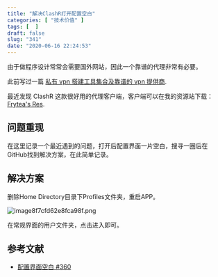 ```yaml
---
title: "解决ClashR打开配置空白"
categories: [ "技术价值" ]
tags: [  ]
draft: false
slug: "341"
date: "2020-06-16 22:24:53"
---
```


由于做程序设计常常会需要国外网站，因此一个靠谱的代理非常有必要。

此前写过一篇 [私有 vpn 搭建工具集合及靠谱的 vpn 提供商](https://blog.frytea.com/archives/39/).

最近发现 ClashR 这款很好用的代理客户端，客户端可以在我的资源站下载：[Frytea's Res](https://res.frytea.com/Application/).

## 问题重现

在这里记录一个最近遇到的问题，打开后配置界面一片空白，搜寻一圈后在GitHub找到解决方案，在此简单记录。

## 解决方案

删除Home Directory目录下Profiles文件夹，重启APP。

![image8f7cfd62e8fca98f.png](https://imagehost-cdn.frytea.com/images/2020/06/16/image8f7cfd62e8fca98f.png)

在常规界面的用户文件夹，点击进入即可。

## 参考文献

- [配置界面空白 #360](https://github.com/Fndroid/clash_for_windows_pkg/issues/360)